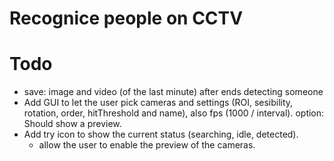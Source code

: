 # Recognice people on CCTV


# Todo
- save: image and video (of the last minute) after ends detecting someone
- Add GUI to let the user pick cameras and settings (ROI, sesibility, rotation, order, hitThreshold and name), also fps (1000 / interval). option: Should show a preview.
- Add try icon to show the current status (searching, idle, detected).
    - allow the user to enable the preview of the cameras.
       

